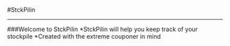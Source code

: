 #StckPilin

---

###Welcome to StckPilin
*StckPilin will help you keep track of your stockpile
*Created with the extreme couponer in mind
